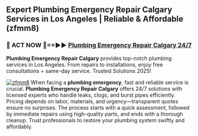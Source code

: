 ## Expert Plumbing Emergency Repair Calgary Services in Los Angeles | Reliable & Affordable (zfmm8)  

<h3>🚿 ACT NOW 🌟==►► <a href="https://tinyurl.com/2ne6vx2x" rel="nofollow">Plumbing Emergency Repair Calgary 24/7</a></h3>

**Plumbing Emergency Repair Calgary** provides top-notch plumbing services in Los Angeles. From repairs to installations, enjoy free consultations + same-day service. Trusted Solutions 2025!

[![zfmm8](https://i.imgur.com/4PFF4AK.jpeg)](https://tinyurl.com/2ne6vx2x)
When facing a **plumbing emergency**, fast and reliable service is crucial. **Plumbing Emergency Repair Calgary** offers 24/7 solutions with licensed experts who handle leaks, clogs, and burst pipes efficiently. Pricing depends on labor, materials, and urgency—transparent quotes ensure no surprises. The process starts with a quick assessment, followed by immediate repairs using high-quality parts, and ends with a thorough cleanup. Trust professionals to restore your plumbing system swiftly and affordably.